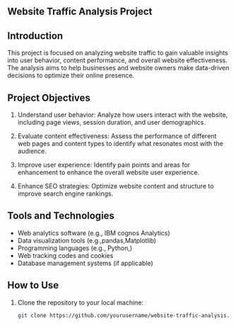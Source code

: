 ## Website Traffic Analysis Project

## Introduction
This project is focused on analyzing website traffic to gain valuable insights into user behavior, content performance, and overall website effectiveness. The analysis aims to help businesses and website owners make data-driven decisions to optimize their online presence.

## Project Objectives
1. Understand user behavior: Analyze how users interact with the website, including page views, session duration, and user demographics.

2. Evaluate content effectiveness: Assess the performance of different web pages and content types to identify what resonates most with the audience.

3. Improve user experience: Identify pain points and areas for enhancement to enhance the overall website user experience.

4. Enhance SEO strategies: Optimize website content and structure to improve search engine rankings.

## Tools and Technologies
- Web analytics software (e.g., IBM cognos Analytics)
- Data visualization tools (e.g.,pandas,Matplotlib)
- Programming languages (e.g., Python,)
- Web tracking codes and cookies
- Database management systems (if applicable)

## How to Use
1. Clone the repository to your local machine:

   ```bash
   git clone https://github.com/yourusername/website-traffic-analysis.git

